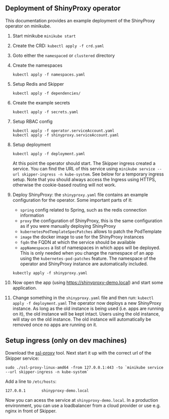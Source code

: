 ## Deployment of ShinyProxy operator

This documentation provides an example deployment of the ShinyProxy operator on minikube.

 1. Start minikube `minikube start`
 2. Create the CRD: `kubectl apply -f crd.yaml`
 3. Goto either the `namespaced` or `clustered` directory
 4. Create the namespaces
    ```
    kubectl apply -f namespaces.yaml
    ```
 5. Setup Redis and Skipper
    ```
    kubectl apply -f dependencies/
    ```
 6. Create the example secrets

    ```
    kubectl apply -f secrets.yaml
    ```
 7. Setup RBAC config
    ```
    kubectl apply -f operator.serviceAccount.yaml
    kubectl apply -f shinyproxy.serviceAccount.yaml
    ```
 8. Setup deployment
    ```
    kubectl apply -f deployment.yaml
    ```
    At this point the operator should start.
    The Skipper ingress created a service. You can find the URL of this service using `minikube service --url skipper-ingress -n kube-system`.
    See below for a temporary ingress setup.
    Note that you should always access the Ingress using HTTPS, otherwise the cookie-based routing will not work.
 9. Deploy ShinyProxy: the `shinyproxy.yaml` file contains an example configuration for the operator.
    Some important parts of it:

     - `spring` config related to Spring, such as the redis connection information
     - `proxy` the configuration of ShinyProxy, this is the same configuration as if you were manually deploying ShinyProxy
     - `kubernetesPodTemplateSpecPatches` allows to patch the PodTemplate
     - `image` the docker image to use for the ShinyProxy instances
     - `fqdn` the FQDN at which the service should be available
     - `appNamespaces` a list of namespaces in which apps will be deployed. This is only needed when you change the namespace of an app using the `kubernetes-pod-patches` feature. The namespace of the operator and ShinyProxy instance are automatically included.
    ```
    kubectly apply -f shinyproxy.yaml
    ```
 10. Now open the app (using https://shinyproxy-demo.local) and start some application.
 11. Change something in the `shinyproxy.yaml` file and then run:
    ```
    kubectl apply -f deployment.yaml
    ```
    The operator now deploys a new ShinyProxy instance. As long as the old instance is being used (i.e. apps are running on it), the old instance will be kept intact.
    Users using the old instance, will stay on the old instance.
    The old instance will automatically be removed once no apps are running on it.

## Setup ingress (only on dev machines)

Download the [ssl-proxy](https://github.com/suyashkumar/ssl-proxy) tool.
Next start it up with the correct url of the Skipper service:

```
sudo ./ssl-proxy-linux-amd64 -from 127.0.0.1:443 -to `minikube service --url skipper-ingress -n kube-system`
```

Add a line to `/etc/hosts`:

```
127.0.0.1       shinyproxy-demo.local
```

Now you can acess the service at `shinyproxy-demo.local`.
In a production environment, you can use a loadbalancer from a cloud provider or use e.g. nginx in front of Skipper.

